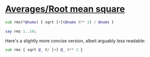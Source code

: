 [1]: https://rosettacode.org/wiki/Averages/Root_mean_square

# [Averages/Root mean square][1]

```raku
sub rms(*@nums) { sqrt [+](@nums X** 2) / @nums }
 
say rms 1..10;
```


Here's a slightly more concise version, albeit arguably less readable:

```raku
sub rms { sqrt @_ R/ [+] @_ X** 2 }
```